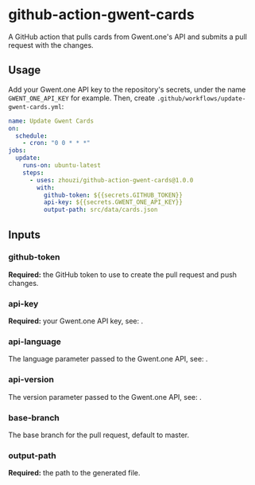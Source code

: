 # github-action-gwent-cards

A GitHub action that pulls cards from Gwent.one's API and submits a pull request with the changes.

## Usage

Add your Gwent.one API key to the repository's secrets, under the name `GWENT_ONE_API_KEY` for example.
Then, create `.github/workflows/update-gwent-cards.yml`:

```yml
name: Update Gwent Cards
on:
  schedule:
    - cron: "0 0 * * *"
jobs:
  update:
    runs-on: ubuntu-latest
    steps:
      - uses: zhouzi/github-action-gwent-cards@1.0.0
        with:
          github-token: ${{secrets.GITHUB_TOKEN}}
          api-key: ${{secrets.GWENT_ONE_API_KEY}}
          output-path: src/data/cards.json
```

## Inputs

### github-token

**Required:** the GitHub token to use to create the pull request and push changes.

### api-key

**Required:** your Gwent.one API key, see: .

### api-language

The language parameter passed to the Gwent.one API, see: .

### api-version

The version parameter passed to the Gwent.one API, see: .

### base-branch

The base branch for the pull request, default to master.

### output-path

**Required:** the path to the generated file.
